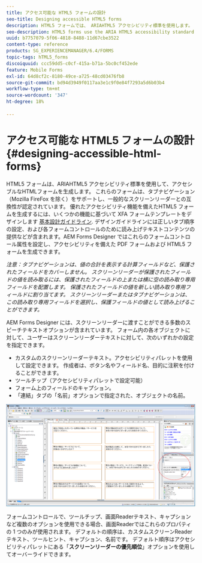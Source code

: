 ```yaml
---
title: アクセス可能な HTML5 フォームの設計
seo-title: Designing accessible HTML5 forms
description: HTML5 フォームでは、 ARIAHTML5 アクセシビリティ標準を使用します。 これらのフォームはタブナビゲーションをサポートし、一般的なスクリーンリーダーとの互換性が認定されています。
seo-description: HTML5 forms use the ARIA HTML5 accessibility standard. These forms support tabbed navigation and are certified to be compatible with common screen readers.
uuid: b7757079-5f06-4818-8488-11d67cbe3522
content-type: reference
products: SG_EXPERIENCEMANAGER/6.4/FORMS
topic-tags: hTML5_forms
discoiquuid: ccc59dd5-c0cf-415a-b71a-5bc0cf452ede
feature: Mobile Forms
exl-id: 64d8cf2c-8180-49ce-a725-48cd03476fb8
source-git-commit: bd94d3949f0117aa3e1c9f0e84f7293a5d6b03b4
workflow-type: tm+mt
source-wordcount: '347'
ht-degree: 18%

---
```


# アクセス可能な HTML5 フォームの設計 {#designing-accessible-html-forms}

HTML5 フォームは、ARIAHTML5 アクセシビリティ標準を使用して、アクセシブルなHTMLフォームを生成します。 これらのフォームは、タブナビゲーション（Mozilla FireFox を除く）をサポートし、一般的なスクリーンリーダーとの互換性が認定されています。 優れたアクセシビリティ機能を備えたHTML5 フォームを生成するには、いくつかの機能に基づいて XFA フォームテンプレートをデザインします [基本設計ガイドライン](/help/forms/using/best-practices-for-html5-forms.md). デザインガイドラインには正しいタブ順序の設定、および各フォームコントロールのために読み上げテキストコンテンツの提供などが含まれます。AEM Forms Designer ではこれらのフォームコントロール属性を設定し、アクセシビリティを備えた PDF フォームおよび HTML5 フォームを生成できます。

*注意：タブナビゲーションは、値の合計を表示する計算フィールドなど、保護されたフィールドをカバーしません。 スクリーンリーダーが保護されたフィールドの値を読み取るには、保護されたフィールドの上または横に空の読み取り専用フィールドを配置します。 保護されたフィールドの値を新しい読み取り専用フィールドに割り当てます。 スクリーンリーダーまたはタブナビゲーションは、この読み取り専用フィールドを選択し、保護フィールドの値として読み上げることができます。*

AEM Forms Designer には、スクリーンリーダーに渡すことができる多数のスピーチテキストオプションが含まれています。 フォーム内の各オブジェクトに対して、ユーザーはスクリーンリーダーテキストに対して、次のいずれかの設定を指定できます。

* カスタムのスクリーンリーダーテキスト。アクセシビリティパレットを使用して設定できます。 作成者は、ボタン名やフィールド名、目的に注釈を付けることができます。
* ツールチップ（アクセシビリティパレットで設定可能）
* フォーム上のフィールドのキャプション。
* 「連結」タブの「名前」オプションで指定された、オブジェクトの名前。

![アクセシビリティ](assets/accessibility.png)

フォームコントロールで、ツールチップ、画面Readerテキスト、キャプションなど複数のオプションを使用できる場合、画面Readerではこれらのプロパティの 1 つのみが使用されます。 デフォルトの順序は、カスタムスクリーンReaderテキスト、ツールヒント、キャプション、名前です。 デフォルト順序はアクセシビリティパレットにある「**スクリーンリーダーの優先順位**」オプションを使用してオーバーライドできます。
